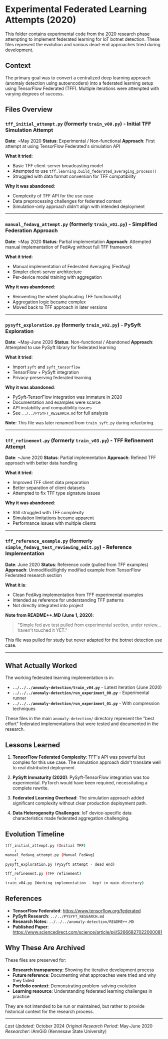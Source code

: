 # Experimental Federated Learning Attempts (2020)

This folder contains experimental code from the 2020 research phase attempting to implement federated learning for IoT botnet detection. These files represent the evolution and various dead-end approaches tried during development.

## Context

The primary goal was to convert a centralized deep learning approach (anomaly detection using autoencoders) into a federated learning setup using TensorFlow Federated (TFF). Multiple iterations were attempted with varying degrees of success.

## Files Overview

### `tff_initial_attempt.py` (formerly `train_v00.py`) - Initial TFF Simulation Attempt

**Date**: ~May 2020
**Status**: Experimental / Non-functional
**Approach**: First attempt at using TensorFlow Federated's simulation API

**What it tried**:

- Basic TFF client-server broadcasting model
- Attempted to use `tff.learning.build_federated_averaging_process()`
- Struggled with data format conversion for TFF compatibility

**Why it was abandoned**:

- Complexity of TFF API for the use case
- Data preprocessing challenges for federated context
- Simulation-only approach didn't align with intended deployment

---

### `manual_fedavg_attempt.py` (formerly `train_v01.py`) - Simplified Federation Approach

**Date**: ~May 2020
**Status**: Partial implementation
**Approach**: Attempted manual implementation of FedAvg without full TFF framework

**What it tried**:

- Manual implementation of Federated Averaging (FedAvg)
- Simpler client-server architecture
- Per-device model training with aggregation

**Why it was abandoned**:

- Reinventing the wheel (duplicating TFF functionality)
- Aggregation logic became complex
- Moved back to TFF approach in later versions

---

### `pysyft_exploration.py` (formerly `train_v02.py`) - PySyft Exploration

**Date**: ~May-June 2020
**Status**: Non-functional / Abandoned
**Approach**: Attempted to use PySyft library for federated learning

**What it tried**:

- Import `syft` and `syft_tensorflow`
- TensorFlow + PySyft integration
- Privacy-preserving federated learning

**Why it was abandoned**:

- PySyft-TensorFlow integration was immature in 2020
- Documentation and examples were scarce
- API instability and compatibility issues
- See `../../PYSYFT_RESEARCH.md` for full analysis

**Note**: This file was later renamed from `train_syft.py` during refactoring.

---

### `tff_refinement.py` (formerly `train_v03.py`) - TFF Refinement Attempt

**Date**: ~June 2020
**Status**: Partial implementation
**Approach**: Refined TFF approach with better data handling

**What it tried**:

- Improved TFF client data preparation
- Better separation of client datasets
- Attempted to fix TFF type signature issues

**Why it was abandoned**:

- Still struggled with TFF complexity
- Simulation limitations became apparent
- Performance issues with multiple clients

---

### `tff_reference_example.py` (formerly `simple_fedavg_test_reviewing_edit.py`) - Reference Implementation

**Date**: June 2020
**Status**: Reference code (pulled from TFF examples)
**Approach**: Unmodified/lightly modified example from TensorFlow Federated research section

**What it is**:

- Clean FedAvg implementation from TFF experimental examples
- Intended as reference for understanding TFF patterns
- Not directly integrated into project

**Note from README++.MD (June 1, 2020)**:
> "Simple fed ave test pulled from experimental section, under review... haven't touched it YET."

This file was pulled for study but never adapted for the botnet detection use case.

---

## What Actually Worked

The working federated learning implementation is in:

- **`../../../anomaly-detection/train_v04.py`** - Latest iteration (June 2020)
- **`../../../anomaly-detection/run_experiment_00.py`** - Experimental runner
- **`../../../anomaly-detection/run_experiment_01.py`** - With compression techniques

These files in the main `anomaly-detection/` directory represent the "best effort" federated implementations that were tested and documented in the research.

## Lessons Learned

1. **TensorFlow Federated Complexity**: TFF's API was powerful but complex for this use case. The simulation approach didn't translate well to real distributed deployment.

2. **PySyft Immaturity (2020)**: PySyft-TensorFlow integration was too experimental. PyTorch would have been required, necessitating a complete rewrite.

3. **Federated Learning Overhead**: The simulation approach added significant complexity without clear production deployment path.

4. **Data Heterogeneity Challenges**: IoT device-specific data characteristics made federated aggregation challenging.

## Evolution Timeline

```bash
tff_initial_attempt.py (Initial TFF)
    ↓
manual_fedavg_attempt.py (Manual FedAvg)
    ↓
pysyft_exploration.py (PySyft attempt - dead end)
    ↓
tff_refinement.py (TFF refinement)
    ↓
train_v04.py (Working implementation - kept in main directory)
```

## References

- **TensorFlow Federated**: <https://www.tensorflow.org/federated>
- **PySyft Research**: `../../PYSYFT_RESEARCH.md`
- **Research Notes**: `../../../anomaly-detection/README++.MD`
- **Published Paper**: <https://www.sciencedirect.com/science/article/pii/S2666827022000081>

## Why These Are Archived

These files are preserved for:

- **Research transparency**: Showing the iterative development process
- **Future reference**: Documenting what approaches were tried and why they failed
- **Portfolio context**: Demonstrating problem-solving evolution
- **Learning resource**: Understanding federated learning challenges in practice

They are not intended to be run or maintained, but rather to provide historical context for the research process.

---

*Last Updated*: October 2024
*Original Research Period*: May-June 2020
*Researcher*: iAmGiG (Kennesaw State University)
